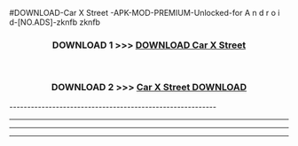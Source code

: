#DOWNLOAD-Car X Street -APK-MOD-PREMIUM-Unlocked-for A n d r o i d-[NO.ADS]-zknfb zknfb 



<div align="center">

<h3>DOWNLOAD 1 >>> <a href="https://getmod2.web.app/?judul=Car X Street ">DOWNLOAD Car X Street </a></h3><br>

<h3>DOWNLOAD 2 >>> <a href="https://getmod2.web.app/?judul=Car X Street ">Car X Street  DOWNLOAD </a></h3>

</div>
----------------------------------------------------------

----------------------------------------------------------

----------------------------------------------------------

----------------------------------------------------------



